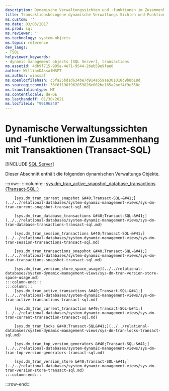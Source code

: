 ```yaml
---
description: Dynamische Verwaltungssichten und -funktionen im Zusammenhang mit Transaktionen (Transact-SQL)
title: Transaktionsbezogene dynamische Verwaltungs Sichten und-Funktionen (Transact-SQL) | Microsoft-Dokumentation
ms.custom: ''
ms.date: 03/03/2017
ms.prod: sql
ms.reviewer: ''
ms.technology: system-objects
ms.topic: reference
dev_langs:
- TSQL
helpviewer_keywords:
- dynamic management objects [SQL Server], transactions
ms.assetid: 4db9f715-995e-4e71-9544-26eb59e9fae0
author: WilliamDAssafMSFT
ms.author: wiassaf
ms.openlocfilehash: c5fa25bd1d634be7d914a559aa301018c9b8b18d
ms.sourcegitcommit: 33f0f190f962059826e002be165a2bef4f9e350c
ms.translationtype: MT
ms.contentlocale: de-DE
ms.lasthandoff: 01/30/2021
ms.locfileid: "99196240"
---
```

# <a name="transaction-related-dynamic-management-views-and-functions-transact-sql"></a>Dynamische Verwaltungssichten und -funktionen im Zusammenhang mit Transaktionen (Transact-SQL)
[!INCLUDE [SQL Server](../../includes/applies-to-version/sqlserver.md)]

  Dieser Abschnitt enthält die folgenden dynamischen Verwaltungs Objekte.  

:::row:::
    :::column:::
        [sys.dm_tran_active_snapshot_database_transactions &#40;Transact-SQL-&#41;](../../relational-databases/system-dynamic-management-views/sys-dm-tran-active-snapshot-database-transactions-transact-sql.md)

        [sys.dm_tran_current_snapshot &#40;Transact-SQL-&#41;](../../relational-databases/system-dynamic-management-views/sys-dm-tran-current-snapshot-transact-sql.md)

        [sys.dm_tran_database_transactions &#40;Transact-SQL-&#41;](../../relational-databases/system-dynamic-management-views/sys-dm-tran-database-transactions-transact-sql.md)

        [sys.dm_tran_session_transactions &#40;Transact-SQL-&#41;](../../relational-databases/system-dynamic-management-views/sys-dm-tran-session-transactions-transact-sql.md)

        [sys.dm_tran_transactions_snapshot &#40;Transact-SQL-&#41;](../../relational-databases/system-dynamic-management-views/sys-dm-tran-transactions-snapshot-transact-sql.md)

        [sys.dm_tran_version_store_space_usage](../../relational-databases/system-dynamic-management-views/sys-dm-tran-version-store-space-usage.md)
    :::column-end:::
    :::column:::
        [sys.dm_tran_active_transactions &#40;Transact-SQL-&#41;](../../relational-databases/system-dynamic-management-views/sys-dm-tran-active-transactions-transact-sql.md)

        [sys.dm_tran_current_transaction &#40;Transact-SQL-&#41;](../../relational-databases/system-dynamic-management-views/sys-dm-tran-current-transaction-transact-sql.md)

        [sys.dm_tran_locks &#40;Transact-SQL&#41;](../../relational-databases/system-dynamic-management-views/sys-dm-tran-locks-transact-sql.md)

        [sys.dm_tran_top_version_generators &#40;Transact-SQL-&#41;](../../relational-databases/system-dynamic-management-views/sys-dm-tran-top-version-generators-transact-sql.md)

        [sys.dm_tran_version_store &#40;Transact-SQL-&#41;](../../relational-databases/system-dynamic-management-views/sys-dm-tran-version-store-transact-sql.md)
    :::column-end:::
:::row-end:::
